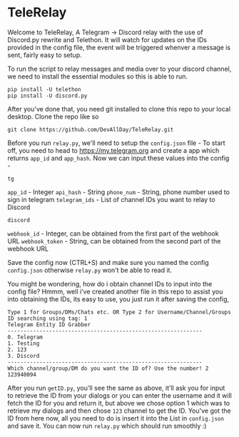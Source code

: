 # TeleRelay

Welcome to TeleRelay, A Telegram -> Discord relay with the use of Discord.py rewrite and Telethon.
It will watch for updates on the IDs provided in the config file, the event will be triggered whenver a message is sent, fairly easy to setup.

To run the script to relay messages and media over to your discord channel, we need to install the essential modules so this is able to run.
```
pip install -U telethon 
pip install -U discord.py
```
After you've done that, you need git installed to clone this repo to your local desktop. 
Clone the repo like so
```
git clone https://github.com/DevAllDay/TeleRelay.git
```
Before you run `relay.py`, we'll need to setup the `config.json` file - 
To start off, you need to head to https://my.telegram.org and create a app which returns `app_id` and `app_hash`.
Now we can input these values into the config -

`tg`

`app_id` - Integer
`api_hash` - String
`phone_num` - String, phone number used to sign in telegram
`telegram_ids` - List of channel IDs you want to relay to Discord

`discord`

`webhook_id` - Integer, can be obtained from the first part of the webhook URL 
`webhook_token` - String, can be obtained from the second part of the webhook URL

Save the config now (CTRL+S) and make sure you named the config `config.json` otherwise `relay.py` won't be able to read it.

You might be wondering, how do i obtain channel IDs to input into the config file? Hmmm, well i've created another file in this repo to assist you into obtaining the IDs, its easy to use, you just run it after saving the config, 

```
Type 1 for Groups/DMs/Chats etc. OR Type 2 for Username/Channel/Groups ID searching using tag: 1
Telegram Entity ID Grabber
-------------------------------------------------------------
0. Telegram
1. Testing
2. 123
3. Discord
-------------------------------------------------------------
Which channel/group/DM do you want the ID of? Use the number! 2
123940094
```
After you run `getID.py`, you'll see the same as above, it'll ask you for input to retrieve the ID from your dialogs or you can enter the username and it will fetch the ID for you and return it, but above we chose option 1 which was to retrieve my dialogs and then chose `123` channel to get the ID. You've got the ID from here now, all you need to do is insert it into the List in `config.json` and save it. 
You can now run `relay.py` which should run smoothly :) 
